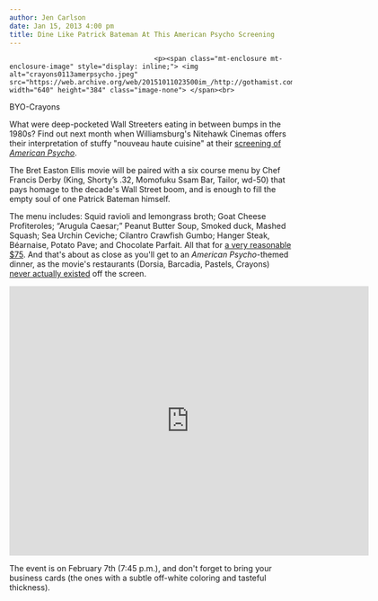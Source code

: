 ```yaml
---
author: Jen Carlson
date: Jan 15, 2013 4:00 pm
title: Dine Like Patrick Bateman At This American Psycho Screening
---
```


	
										<p><span class="mt-enclosure mt-enclosure-image" style="display: inline;"> <img alt="crayons0113amerpsycho.jpeg" src="https://web.archive.org/web/20151011023500im_/http://gothamist.com/attachments/arts_jen/crayons0113amerpsycho.jpeg" width="640" height="384" class="image-none"> </span><br>
<span class="photo_caption">BYO-Crayons</span></p>

<p>What were deep-pocketed Wall Streeters eating in between bumps in the 1980s? Find out next month when Williamsburg&apos;s Nitehawk Cinemas offers their interpretation of stuffy &quot;nouveau haute cuisine&quot; at their <a href="https://web.archive.org/web/20151011023500/http://www.nitehawkcinema.com/movie/american-psycho/">screening of <em>American Psycho</em></a>.</p>

<p>The Bret Easton Ellis movie will be paired with a six course menu by Chef Francis Derby (King, Shorty&#x2019;s .32, Momofuku Ssam Bar, Tailor, wd-50) that pays homage to the decade&apos;s Wall Street boom, and is enough to fill the empty soul of one Patrick Bateman himself. </p>

<p>The menu includes: Squid ravioli and lemongrass broth; Goat Cheese Profiteroles; &#x201C;Arugula Caesar;&#x201D; Peanut Butter Soup, Smoked duck, Mashed Squash; Sea Urchin Ceviche; Cilantro Crawfish Gumbo; Hanger Steak, B&#xE9;arnaise, Potato Pave; and Chocolate Parfait. All that for <a href="https://web.archive.org/web/20151011023500/http://348.formovietickets.com/Tickets.ASP?WCI=buyticket&amp;Page=PickTickets&amp;SHOWID=274">a very reasonable $75</a>. And that&apos;s about as close as you&apos;ll get to an <em>American Psycho</em>-themed dinner, as the movie&apos;s restaurants (Dorsia, Barcadia, Pastels, Crayons) <a href="https://web.archive.org/web/20151011023500/http://www.scoutingny.com/?p=4259">never actually existed</a> off the screen.</p>

<p><iframe width="640" height="480" src="https://web.archive.org/web/20151011023500if_/http://www.youtube-nocookie.com/embed/VQ440xOiyho" frameborder="0" allowfullscreen></iframe></p>

<p>The event is on February 7th (7:45 p.m.), and don&apos;t forget to bring your business cards (the ones with a subtle off-white coloring and tasteful thickness).</p>					
										
									
				